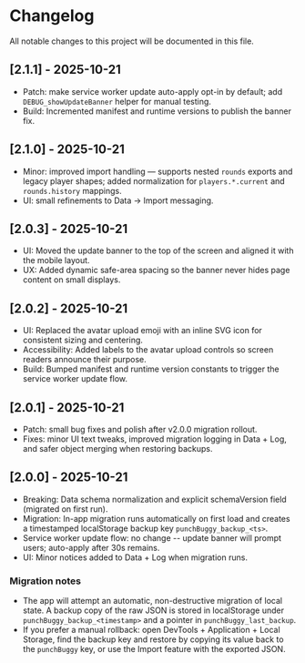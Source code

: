 # Changelog

All notable changes to this project will be documented in this file.

## [2.1.1] - 2025-10-21
- Patch: make service worker update auto-apply opt-in by default; add `DEBUG_showUpdateBanner` helper for manual testing.
- Build: Incremented manifest and runtime versions to publish the banner fix.

## [2.1.0] - 2025-10-21
- Minor: improved import handling — supports nested `rounds` exports and legacy player shapes; added normalization for `players.*.current` and `rounds.history` mappings.
- UI: small refinements to Data → Import messaging.

## [2.0.3] - 2025-10-21
- UI: Moved the update banner to the top of the screen and aligned it with the mobile layout.
- UX: Added dynamic safe-area spacing so the banner never hides page content on small displays.

## [2.0.2] - 2025-10-21
- UI: Replaced the avatar upload emoji with an inline SVG icon for consistent sizing and centering.
- Accessibility: Added labels to the avatar upload controls so screen readers announce their purpose.
- Build: Bumped manifest and runtime version constants to trigger the service worker update flow.

## [2.0.1] - 2025-10-21
- Patch: small bug fixes and polish after v2.0.0 migration rollout.
- Fixes: minor UI text tweaks, improved migration logging in Data + Log, and safer object merging when restoring backups.

## [2.0.0] - 2025-10-21
- Breaking: Data schema normalization and explicit schemaVersion field (migrated on first run).
- Migration: In-app migration runs automatically on first load and creates a timestamped localStorage backup key `punchBuggy_backup_<ts>`.
- Service worker update flow: no change -- update banner will prompt users; auto-apply after 30s remains.
- UI: Minor notices added to Data + Log when migration runs.

### Migration notes
- The app will attempt an automatic, non-destructive migration of local state. A backup copy of the raw JSON is stored in localStorage under `punchBuggy_backup_<timestamp>` and a pointer in `punchBuggy_last_backup`.
- If you prefer a manual rollback: open DevTools + Application + Local Storage, find the backup key and restore by copying its value back to the `punchBuggy` key, or use the Import feature with the exported JSON.
